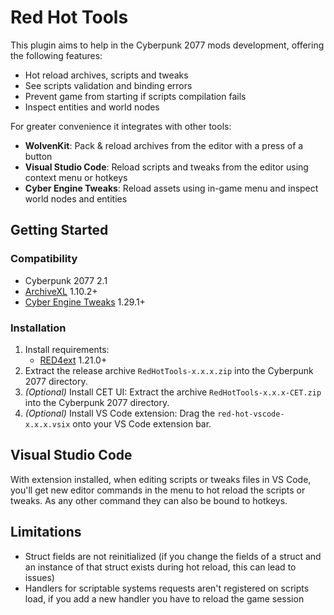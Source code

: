 # Red Hot Tools

This plugin aims to help in the Cyberpunk 2077 mods development, offering the following features:

- Hot reload archives, scripts and tweaks
- See scripts validation and binding errors 
- Prevent game from starting if scripts compilation fails
- Inspect entities and world nodes

For greater convenience it integrates with other tools:

- **WolvenKit**: Pack & reload archives from the editor with a press of a button
- **Visual Studio Code**: Reload scripts and tweaks from the editor using context menu or hotkeys
- **Cyber Engine Tweaks**: Reload assets using in-game menu and inspect world nodes and entities

## Getting Started

### Compatibility

- Cyberpunk 2077 2.1
- [ArchiveXL](https://github.com/psiberx/cp2077-archive-xl) 1.10.2+
- [Cyber Engine Tweaks](https://github.com/yamashi/CyberEngineTweaks) 1.29.1+

### Installation

1. Install requirements:
   - [RED4ext](https://docs.red4ext.com/getting-started/installing-red4ext) 1.21.0+
2. Extract the release archive `RedHotTools-x.x.x.zip` into the Cyberpunk 2077 directory.
3. _(Optional)_ Install CET UI: Extract the archive `RedHotTools-x.x.x-CET.zip` into the Cyberpunk 2077 directory.
4. _(Optional)_ Install VS Code extension: Drag the `red-hot-vscode-x.x.x.vsix` onto your VS Code extension bar.

## Visual Studio Code

With extension installed, when editing scripts or tweaks files in VS Code, 
you'll get new editor commands in the menu to hot reload the scripts or tweaks.
As any other command they can also be bound to hotkeys.

## Limitations

- Struct fields are not reinitialized (if you change the fields of a struct and an instance of that struct exists during hot reload, this can lead to issues)
- Handlers for scriptable systems requests aren't registered on scripts load, if you add a new handler you have to reload the game session 
